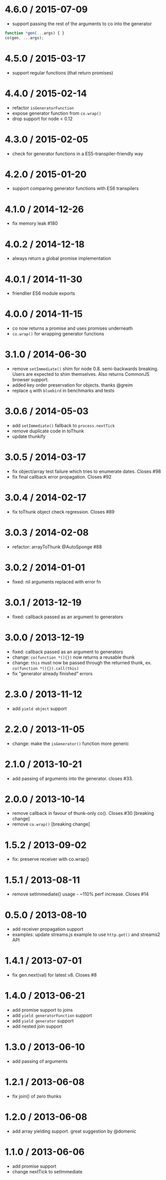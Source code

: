 4.6.0 / 2015-07-09
==================

 * support passing the rest of the arguments to co into the generator

 ```js
 function *gen(...args) { }
 co(gen, ...args);
 ```

4.5.0 / 2015-03-17
==================

 * support regular functions (that return promises)

4.4.0 / 2015-02-14
==================

 * refactor `isGeneratorFunction`
 * expose generator function from `co.wrap()`
 * drop support for node < 0.12

4.3.0 / 2015-02-05
==================

 * check for generator functions in a ES5-transpiler-friendly way

4.2.0 / 2015-01-20
==================

 * support comparing generator functions with ES6 transpilers

4.1.0 / 2014-12-26
==================

 * fix memory leak #180

4.0.2 / 2014-12-18
==================

 * always return a global promise implementation

4.0.1 / 2014-11-30
==================

 * friendlier ES6 module exports

4.0.0 / 2014-11-15
==================

 * co now returns a promise and uses promises underneath
 * `co.wrap()` for wrapping generator functions

3.1.0 / 2014-06-30
==================

 * remove `setImmediate()` shim for node 0.8. semi-backwards breaking.
   Users are expected to shim themselves. Also returns CommonJS browser support.
 * added key order preservation for objects. thanks @greim
 * replace `q` with `bluebird` in benchmarks and tests

3.0.6 / 2014-05-03
==================

 * add `setImmediate()` fallback to `process.nextTick`
 * remove duplicate code in toThunk
 * update thunkify

3.0.5 / 2014-03-17
==================

 * fix object/array test failure which tries to enumerate dates. Closes #98
 * fix final callback error propagation. Closes #92

3.0.4 / 2014-02-17
==================

 * fix toThunk object check regression. Closes #89

3.0.3 / 2014-02-08
==================

 * refactor: arrayToThunk @AutoSponge #88

3.0.2 / 2014-01-01
==================

 * fixed: nil arguments replaced with error fn

3.0.1 / 2013-12-19
==================

 * fixed: callback passed as an argument to generators

3.0.0 / 2013-12-19
==================

 * fixed: callback passed as an argument to generators
 * change: `co(function *(){})` now returns a reusable thunk
 * change: `this` must now be passed through the returned thunk, ex. `co(function *(){}).call(this)`
 * fix "generator already finished" errors

2.3.0 / 2013-11-12
==================

 * add `yield object` support

2.2.0 / 2013-11-05
==================

 * change: make the `isGenerator()` function more generic

2.1.0 / 2013-10-21
==================

 * add passing of arguments into the generator. closes #33.

2.0.0 / 2013-10-14
==================

 * remove callback in favour of thunk-only co(). Closes #30 [breaking change]
 * remove `co.wrap()` [breaking change]

1.5.2 / 2013-09-02
==================

 * fix: preserve receiver with co.wrap()

1.5.1 / 2013-08-11
==================

 * remove setImmediate() usage - ~110% perf increase. Closes #14

0.5.0 / 2013-08-10
==================

 * add receiver propagation support
 * examples: update streams.js example to use `http.get()` and streams2 API

1.4.1 / 2013-07-01
==================

 * fix gen.next(val) for latest v8. Closes #8

1.4.0 / 2013-06-21
==================

 * add promise support to joins
 * add `yield generatorFunction` support
 * add `yield generator` support
 * add nested join support

1.3.0 / 2013-06-10
==================

 * add passing of arguments

1.2.1 / 2013-06-08
==================

 * fix join() of zero thunks

1.2.0 / 2013-06-08
==================

 * add array yielding support. great suggestion by @domenic

1.1.0 / 2013-06-06
==================

 * add promise support
 * change nextTick to setImmediate
